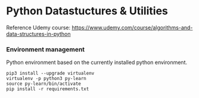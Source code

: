 # Python Datastuctures & Utilities

Reference Udemy course:
https://www.udemy.com/course/algorithms-and-data-structures-in-python

### Environment management

Python environment based on the currently installed python environment.

```
pip3 install --upgrade virtualenv
virtualenv -p python3 py-learn
source py-learn/bin/activate
pip install -r requirements.txt
```